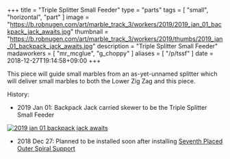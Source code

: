 +++
title = "Triple Splitter Small Feeder"
type = "parts"
tags = [ "small", "horizontal", "part" ]
image = "https://b.robnugen.com/art/marble_track_3/workers/2019/2019_jan_01_backpack_jack_awaits.jpg"
thumbnail = "https://b.robnugen.com/art/marble_track_3/workers/2019/thumbs/2019_jan_01_backpack_jack_awaits.jpg"
description = "Triple Splitter Small Feeder"
madaworkers = [
    "mr_mcglue",
    "g_choppy"
]
aliases = [
    "/p/tssf"
]
date = 2018-12-27T19:14:58+09:00
+++

This piece will guide small marbles from an as-yet-unnamed splitter which will deliver small marbles to both the Lower Zig Zag and this piece.

History:

* 2019 Jan 01: Backpack Jack carried skewer to be the Triple Splitter Small Feeder

[![2019 jan 01 backpack jack awaits](//b.robnugen.com/art/marble_track_3/workers/2019/thumbs/2019_jan_01_backpack_jack_awaits.jpg)](//b.robnugen.com/art/marble_track_3/workers/2019/2019_jan_01_backpack_jack_awaits.jpg)

* 2018 Dec 27: Planned to be installed soon after installing
  [Seventh Placed Outer Spiral Support](/p/7poss)

